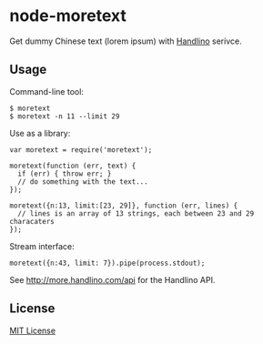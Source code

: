 
node-moretext
=============

Get dummy Chinese text (lorem ipsum) with [Handlino][] serivce.

[Handlino]: http://more.handlino.com/

Usage
-----

Command-line tool:
```
$ moretext
$ moretext -n 11 --limit 29
```

Use as a library:

```
var moretext = require('moretext');

moretext(function (err, text) {
  if (err) { throw err; }
  // do something with the text...
});

moretext({n:13, limit:[23, 29]}, function (err, lines) {
  // lines is an array of 13 strings, each between 23 and 29 characaters
});
```

Stream interface:

```
moretext({n:43, limit: 7}).pipe(process.stdout);
```

See <http://more.handlino.com/api> for the Handlino API.

License
-------

[MIT License](http://pm5.mit-license.org/)
